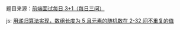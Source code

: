 题目来源：[前端面试每日 3+1（每日三问）](https://github.com/haizlin/fe-interview)

js: [用递归算法实现，数组长度为 5 且元素的随机数在 2-32 间不重复的值](https://github.com/zivenday/learning/issues/3)
